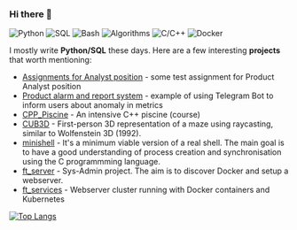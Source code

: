 ### Hi there 👋



![Python](https://img.shields.io/badge/Python-Intermediate-blue)
![SQL](https://img.shields.io/badge/SQL-Intermediate-9cf)
![Bash](https://img.shields.io/badge/Bash-Intermediate-black)
![Algorithms](https://img.shields.io/badge/Algorithms-Intermediate-orange)
![C/C++](https://img.shields.io/badge/C%2FC%2B%2B-Intermediate-blue)
![Docker](https://img.shields.io/badge/Docker-Intermediate-9cf)

I mostly write **Python/SQL** these days. Here are a few interesting **projects** that worth mentioning:

- [Assignments for Analyst position](https://github.com/bebyakinb/test_assignments_Analyst) - some test assignment for Product Analyst position
- [Product alarm and report system](https://github.com/bebyakinb/Product-report-and-alert-system) - example of using Telegram Bot to inform users about anomaly in metrics
- [CPP_Piscine](https://github.com/bebyakinb/CPP_Piscine) - An intensive C++ piscine (course)
- [CUB3D](https://github.com/bebyakinb/cub3D) - First-person 3D representation of a maze using raycasting, similar to Wolfenstein 3D (1992).
- [minishell](https://github.com/bebyakinb/minishell) - It's a minimum viable version of a real shell. The main goal is to have a good understanding of process creation and synchronisation using the C programmming language.
- [ft_server](https://github.com/bebyakinb/ft_server) - Sys-Admin project. The aim is to discover Docker and setup a webserver.
- [ft_services](https://github.com/bebyakinb/ft_services) - Webserver cluster running with Docker containers and Kubernetes

[![Top Langs](https://github-readme-stats.vercel.app/api/top-langs/?username=bebyakinb)](https://github.com/anuraghazra/github-readme-stats)
